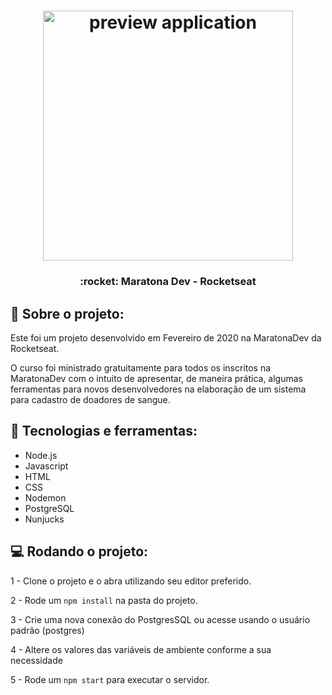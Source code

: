 <h1 align="center">
    <img alt="preview application" src="https://imgur.com/zaJ6bHy.png" width="400px"/>
</h1>

<h3 align="center">
  :rocket: Maratona Dev - Rocketseat
</h3>

## :book: Sobre o projeto:

<p> Este foi um projeto desenvolvido em Fevereiro de 2020 na MaratonaDev da Rocketseat.

O curso foi ministrado gratuitamente para todos os inscritos na MaratonaDev com o intuito de apresentar, de maneira prática, algumas
ferramentas para novos desenvolvedores na elaboração de um sistema para cadastro de doadores de sangue.
</p>

 ## :iphone: Tecnologias e ferramentas:

 <ul>
  <li>Node.js</li>
  <li>Javascript</li>
  <li>HTML</li>
  <li>CSS</li>
  <li>Nodemon</li>
  <li>PostgreSQL</li>
  <li>Nunjucks</li>
 </ul>
 
## :computer: Rodando o projeto:

1 - Clone o projeto e o abra utilizando seu editor preferido.

2 - Rode um `npm install` na pasta do projeto.

3 - Crie uma nova conexão do PostgresSQL ou acesse usando o usuário padrão (postgres)

4 - Altere os valores das variáveis de ambiente conforme a sua necessidade

5 - Rode um `npm start` para executar o servidor.
